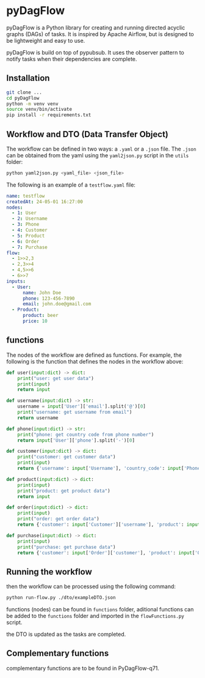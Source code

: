 # pyDagFlow

pyDagFlow is a Python library for creating and running directed acyclic graphs (DAGs) of tasks. It is inspired by Apache Airflow, but is designed to be lightweight and easy to use. 

pyDagFlow is build on top of pypubsub. It uses the observer pattern to notify tasks when their dependencies are complete. 

## Installation

```bash
git clone ...
cd pyDagFlow    
python -m venv venv
source venv/bin/activate
pip install -r requirements.txt
```

## Workflow and DTO (Data Transfer Object)

The workflow can be defined in two ways: a `.yaml` or a `.json` file. The `.json` can be obtained from the yaml using the `yaml2json.py` script in the `utils` folder:
    
```bash
python yaml2json.py <yaml_file> <json_file>
```

The following is an example of a `testflow.yaml` file:

```yaml
name: testflow
createdAt: 24-05-01 16:27:00
nodes:
  - 1: User
  - 2: Username
  - 3: Phone
  - 4: Customer
  - 5: Product
  - 6: Order
  - 7: Purchase
flow: 
  - 1>>2,3
  - 2,3>>4
  - 4,5>>6
  - 6>>7
inputs:
  - User: 
      name: John Doe
      phone: 123-456-7890
      email: john.doe@gmail.com
  - Product:
      product: beer
      price: 10
```

## functions 

The nodes of the workflow are defined as functions. For example, the following is the function that defines the nodes in the workflow above:

```python
def user(input:dict) -> dict:
    print("user: get user data")
    print(input)
    return input

def username(input:dict) -> str:
    username = input['User']['email'].split('@')[0]
    print("username: get username from email")
    return username

def phone(input:dict) -> str:
    print("phone: get country code from phone number")
    return input['User']['phone'].split('-')[0]

def customer(input:dict) -> dict:
    print("customer: get customer data")
    print(input)
    return {'username': input['Username'], 'country_code': input['Phone']}

def product(input:dict) -> dict:
    print(input)
    print("product: get product data")
    return input

def order(input:dict) -> dict:
    print(input)
    print("order: get order data")
    return {'customer': input['Customer']['username'], 'product': input['Product']['product'], 'price': input['Product']['price'], 'status': 'pending'}

def purchase(input:dict) -> dict:
    print(input)
    print("purchase: get purchase data")
    return {'customer': input['Order']['customer'], 'product': input['Order']['product'], 'price': input['Order']['price'], 'status': 'completed'}
```

## Running the workflow

then the workflow can be processed using the following command:

```bash
python run-flow.py ./dto/exampleDTO.json
```
functions (nodes) can be found in `functions` folder, aditional functions can be added to the `functions` folder and imported in the `flowFunctions.py` script.

the DTO is updated as the tasks are completed. 

## Complementary functions 

complementary functions are to be found in PyDagFlow-q71.